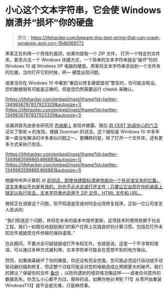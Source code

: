 # 小心这个文本字符串，它会使 Windows 崩溃并“损坏”你的硬盘

> 原文：<https://lifehacker.com/beware-this-text-string-that-can-crash-windows-and-corr-1846069772>

黑客正在利用一个奇怪的漏洞，如果你提取一个 ZIP 文件， 打开一个特定的文件夹，甚至点击一个 Windows 快捷方式，一个简单的文本字符串就会“破坏”你的 Windows 10 或 Windows XP 电脑的硬盘。黑客将文本字符串添加到一个文件夹的位置，当你打开它的时候，砰— 硬盘出现问题。



或者当你在 Windows 10 中看到“重启以修复硬盘错误”警告时，你可能会假设。您的数据很有可能是正确的，但是您仍然需要运行 chkdsk 来确认。

 [https://lifehacker.com/embed/inset/iframe?id=twitter-1349836787837923329&autosize=1](https://lifehacker.com/embed/inset/iframe?id=twitter-1349836787837923329&autosize=1) 

该漏洞首先由安全研究员 [乔纳斯 L](https://twitter.com/jonasLyk/status/1347900440000811010) 发现并披露，随后 [将 CERT 协调中心的门卫](https://twitter.com/wdormann/status/1347958161609809921) 证实了那些 e 的发现。根据 Doorman 的说法，这个缺陷是 Windows 10 中多年来一直没有解决的许多类似问题之一。更糟糕的是，除了打开一个文件夹，还有更多方式来执行攻击。

 [https://lifehacker.com/embed/inset/iframe?id=twitter-1349983599865466881&autosize=1](https://lifehacker.com/embed/inset/iframe?id=twitter-1349983599865466881&autosize=1) 

根据哔哔声计算机 对 [的测试，即使快捷图标*简单地指向*一个有讹误文本的位置，该文本串似乎也是有效的。你也不必点击或打开文件；只要让它出现在你的桌面上就足以执行攻击。文本字符串也适用于 ZIP 文件、HTML 文件和 URL。](https://www.bleepingcomputer.com/news/security/windows-10-bug-corrupts-your-hard-drive-on-seeing-this-files-icon/)

微软正在调查这个问题，但不知道是否或何时会出现修复程序。正如一位公司发言人告诉的:

“我们知道这个问题，并将在未来的版本中提供更新。这项技术的使用依赖于社会工程，我们一如既往地鼓励我们的客户在网上实践良好的计算习惯，包括在打开未知文件或接受文件传输时保持谨慎。”

在此期间，不要点击可疑链接或打开未知文件。也就是说，这是一个不寻常的错误，可以通过多种方式被利用，文本字符串可能会在意想不到的地方弹出。

然而，如果病毒破坏了你的硬盘，你还没有完全完蛋。您可能必须运行自动或手动驱动器扫描和修复，但这整个过程可能会对您的电脑造成比预期更大的破坏。我们的建议？保留你的文件 [备份](https://lifehacker.com/our-favorite-ways-to-back-up-a-windows-pc-1845994254) ，以防你遇到的怪异情况像这样——或者任何意外的数据丢失。你怎么小心都不为过。那样的话，如果你绝对*有*到 T11】从零开始重装 WindowsT13】就不会是灾难，只是麻烦事。